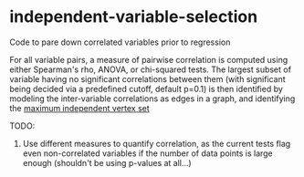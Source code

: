 # independent-variable-selection
Code to pare down correlated variables prior to regression

For all variable pairs, a measure of pairwise correlation is computed using either Spearman's rho, ANOVA, or chi-squared tests. The largest subset of variable having no significant correlations between them (with significant being decided via a predefined cutoff, default p=0.1) is then identified by modeling the inter-variable correlations as edges in a graph, and identifying the [maximum independent vertex set](https://en.wikipedia.org/wiki/Independent_set_(graph_theory))

TODO:
1) Use different measures to quantify correlation, as the current tests flag even non-correlated variables if the number of data points is large enough (shouldn't be using p-values at all...)